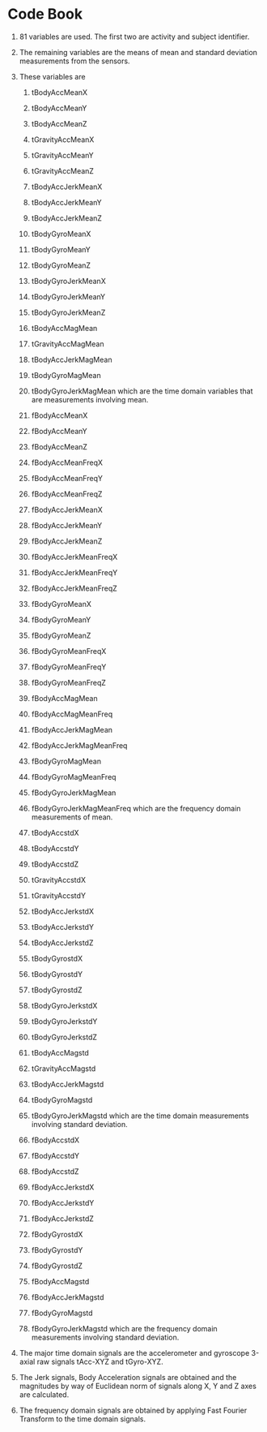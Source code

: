 # Code Book

1. 81 variables are used. The first two are activity and subject identifier.
2. The remaining variables are the means of mean and standard deviation measurements from the sensors.
3. These variables are
   
   1. tBodyAccMeanX
   2. tBodyAccMeanY
   3. tBodyAccMeanZ
   4. tGravityAccMeanX
   5. tGravityAccMeanY
   6. tGravityAccMeanZ
   7. tBodyAccJerkMeanX
   8. tBodyAccJerkMeanY
   9. tBodyAccJerkMeanZ
   10. tBodyGyroMeanX
   11. tBodyGyroMeanY
   12. tBodyGyroMeanZ
   13. tBodyGyroJerkMeanX
   14. tBodyGyroJerkMeanY
   15. tBodyGyroJerkMeanZ
   16. tBodyAccMagMean
   17. tGravityAccMagMean
   18. tBodyAccJerkMagMean
   19. tBodyGyroMagMean
   20. tBodyGyroJerkMagMean which are the time domain variables that are measurements involving mean.
   
   21. fBodyAccMeanX
   22. fBodyAccMeanY
   23. fBodyAccMeanZ
   24. fBodyAccMeanFreqX
   25. fBodyAccMeanFreqY
   26. fBodyAccMeanFreqZ
   27. fBodyAccJerkMeanX
   28. fBodyAccJerkMeanY
   29. fBodyAccJerkMeanZ
   30. fBodyAccJerkMeanFreqX
   31. fBodyAccJerkMeanFreqY
   32. fBodyAccJerkMeanFreqZ
   33. fBodyGyroMeanX
   34. fBodyGyroMeanY
   35. fBodyGyroMeanZ
   36. fBodyGyroMeanFreqX
   37. fBodyGyroMeanFreqY
   38. fBodyGyroMeanFreqZ
   39. fBodyAccMagMean
   40. fBodyAccMagMeanFreq
   41. fBodyAccJerkMagMean
   42. fBodyAccJerkMagMeanFreq
   43. fBodyGyroMagMean
   44. fBodyGyroMagMeanFreq
   45. fBodyGyroJerkMagMean
   46. fBodyGyroJerkMagMeanFreq which are the frequency domain measurements of mean.
   
   47. tBodyAccstdX
   48. tBodyAccstdY
   49. tBodyAccstdZ
   50. tGravityAccstdX
   51. tGravityAccstdY
   52. tBodyAccJerkstdX
   53. tBodyAccJerkstdY
   54. tBodyAccJerkstdZ
   55. tBodyGyrostdX
   56. tBodyGyrostdY
   57. tBodyGyrostdZ
   58. tBodyGyroJerkstdX
   59. tBodyGyroJerkstdY
   60. tBodyGyroJerkstdZ
   61. tBodyAccMagstd
   62. tGravityAccMagstd
   63. tBodyAccJerkMagstd
   64. tBodyGyroMagstd
   65. tBodyGyroJerkMagstd which are the time domain measurements involving standard deviation.
   
   66. fBodyAccstdX
   67. fBodyAccstdY
   68. fBodyAccstdZ
   69. fBodyAccJerkstdX
   70. fBodyAccJerkstdY
   71. fBodyAccJerkstdZ
   72. fBodyGyrostdX
   73. fBodyGyrostdY
   74. fBodyGyrostdZ
   75. fBodyAccMagstd
   76. fBodyAccJerkMagstd
   77. fBodyGyroMagstd
   78. fBodyGyroJerkMagstd which are the frequency domain measurements involving standard deviation.
   
4. The major time domain signals are the accelerometer and gyroscope 3-axial raw signals tAcc-XYZ and
   tGyro-XYZ.
5. The Jerk signals, Body Acceleration signals are obtained and the magnitudes by way of Euclidean
   norm of signals along X, Y and Z axes are calculated.
6. The frequency domain signals are obtained by applying Fast Fourier Transform to the time domain
   signals.
   
